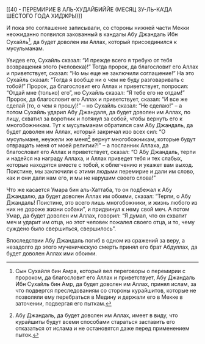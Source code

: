 [[40 - ПЕРЕМИРИЕ В АЛЬ-ХУДАЙБИЙЙЕ (МЕСЯЦ ЗУ-ЛЬ-КА‘ДА ШЕСТОГО ГОДА ХИДЖРЫ)]]

И пока это соглашение записывали, со стороны нижней части Мекки неожиданно появился закованный в кандалы Абу Джандаль Ибн Сухайль[^1], да будет доволен им Аллах, который присоединился к мусульманам.

Увидев его, Сухайль сказал: “И прежде всего я требую от тебя возвращения этого (человека)!” Тогда пророк, да благословит его Аллах и приветствует, сказал: “Но мы еще не заключили соглашение!” На это Сухайль сказал: “Тогда я вообще ни о чем не буду разговаривать с тобой!” Пророк, да благословит его Аллах и приветствует, попросил: “Отдай мне (только) его”, но Сухайль сказал: “Я тебе его не отдам!” Пророк, да благословит его Аллах и приветствует, сказал: “И все же сделай (то, о чем я прошу)!” – но Сухайль сказал: “Не сделаю!” – а потом Сухайль ударил Абу Джандаля, да будет доволен им Аллах, по лицу, схватил за воротник и потянул за собой, чтобы вернуть его к многобожникам. Тут к мусульманам обратился сам Абу Джандаль, да будет доволен им Аллах, который закричал изо всех сил: “О мусульмане, неужели же меня[^2] вернут многобожникам, которые будут отвращать меня от моей религии?!” – а посланник Аллаха, да благословит его Аллах и приветствует, сказал: “О Абу Джандаль, терпи и надейся на награду Аллаха, и Аллах приведет тебя и тех слабых, которые находятся вместе с тобой, к облегчению и укажет вам выход. Поистине, мы заключили с этими людьми перемирие и дали им слово, как и они дали нам его, и мы не нарушим своего слова!”

Что же касается Умара бин аль-Хаттаба, то он подбежал к Абу Джандалю, да будет доволен Аллах им обоими, сказал: “Терпи, о Абу Джандаль! Поистине, это всего лишь многобожники, и жизнь любого из них не дороже жизни собаки”, и придвинул к нему свой меч. А потом Умар, да будет доволен им Аллах, говорил: “Я думал, что он схватит меч и ударит им отца, но этот человек пожалел своего отца, и то, чему суждено было свершиться, свершилось”.

[^1]: Сын Сухайля бин Амра, который вел переговоры о перемирии с пророком, да благословит его Аллах и приветствует, Абу Джандаль Ибн Сухайль бин Амр, да будет доволен им Аллах, принял ислам, за что подвергся преследованиям со стороны курайшитов, которые не позволяли ему перебраться в Медину и держали его в Мекке в заточении, подвергая его пыткам.

Впоследствии Абу Джандаль погиб в одном из сражений за веру, а незадолго до этого мученическую смерть принял его брат Абдуллах, да будет доволен Аллах ими обоими.

[^2]: Абу Джандаль, да будет доволен им Аллах, имеет в виду, что курайшиты будут всеми способами стараться заставить его отказаться от ислама и не остановятся даже перед применением пыток.

